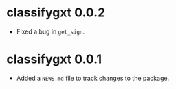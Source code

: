 # classifygxt 0.0.2

* Fixed a bug in `get_sign`.

# classifygxt 0.0.1

* Added a `NEWS.md` file to track changes to the package.

